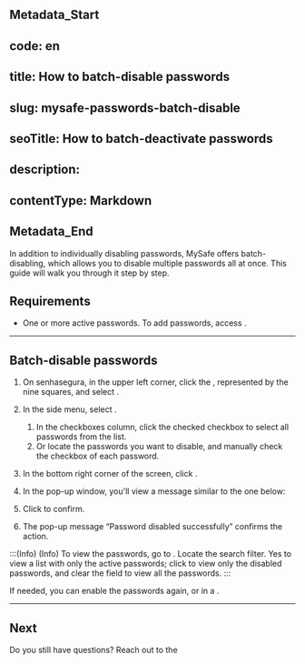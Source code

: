 ## Metadata_Start 
## code: en
## title: How to batch-disable passwords 
## slug: mysafe-passwords-batch-disable 
## seoTitle: How to batch-deactivate passwords 
## description:  
## contentType: Markdown 
## Metadata_End
In addition to individually disabling passwords, MySafe offers batch-disabling,  which allows you to disable multiple passwords all at once. This guide will walk you through it step by step.

## Requirements

* One or more active passwords. To add passwords, access .

* * *

## Batch-disable passwords

1. On senhasegura, in the upper left corner, click the , represented by the nine squares, and select .
2. In the side menu, select . 
    1. In the checkboxes column, click the checked checkbox to select all passwords from the list.
    2. Or locate the passwords you want to disable, and manually check the checkbox of each password.
5. In the bottom right corner of the screen, click .
6. In the  pop-up window, you'll view a message similar to the one below:

 

7. Click  to confirm.

8. The pop-up message “Password disabled successfully” confirms the action.


:::(Info) (Info)
To view the passwords, go to . Locate the  search filter.  Yes to view a list with only the active passwords; click  to view only the disabled passwords, and clear the field to view all the passwords.
:::

If needed, you can enable the passwords again,  or in a .
***

## Next



Do you still have questions? Reach out to the 

